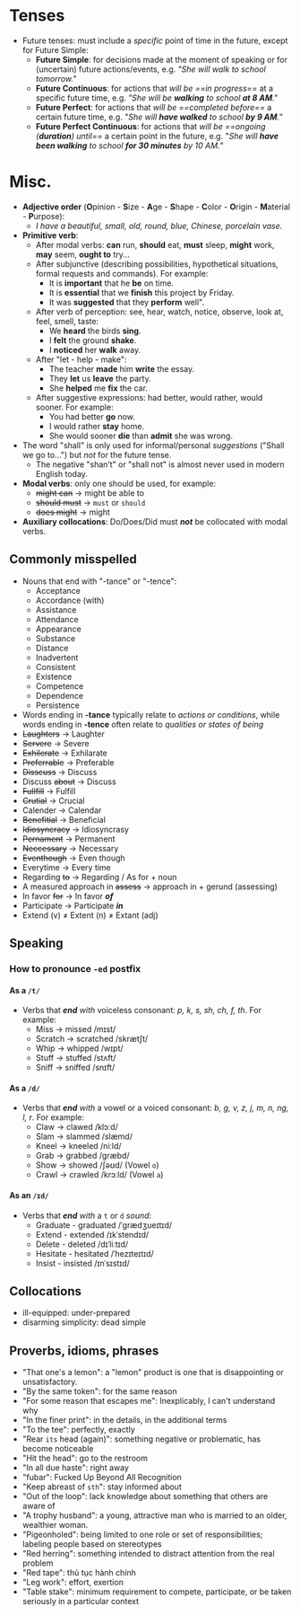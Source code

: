# Tenses
- Future tenses: must include a *specific* point of time in the future, except for Future Simple:
	- **Future Simple**: for decisions made at the moment of speaking or for (uncertain) future actions/events, e.g. _"She will walk to school tomorrow."_
	- **Future Continuous**: for actions that *will be ==in progress==* at a specific future time, e.g. _"She will be **walking** to school **at 8 AM**."_
	- **Future Perfect**: for actions that _will be ==completed before==_ a certain future time, e.g. "_She will **have walked** to school **by 9 AM**._"
	- **Future Perfect Continuous**: for actions that _will be ==ongoing (**duration**) until==_ a certain point in the future, e.g. "_She will **have been walking** to school **for 30 minutes** by 10 AM._"
# Misc.
- **Adjective order** (**O**pinion - **S**ize - **A**ge - **S**hape - **C**olor - **O**rigin - **M**aterial - **P**urpose):
	- *I have a beautiful, small, old, round, blue, Chinese, porcelain vase.*
- **Primitive verb**:
	- After modal verbs: **can** run, **should** eat, **must** sleep, **might** work, **may** seem, **ought to** try...
	- After subjunctive (describing possibilities, hypothetical situations, formal requests and commands). For example: 
		- It is **important** that he **be** on time.
		- It is **essential** that we **finish** this project by Friday.
		- It was **suggested** that they **perform** well".
	- After verb of perception: see, hear, watch, notice, observe, look at, feel, smell, taste:
		- We **heard** the birds **sing**.
		- I **felt** the ground **shake**.
		- I **noticed** her **walk** away.
	- After "let - help - make":
		- The teacher **made** him **write** the essay.
		- They **let** us **leave** the party.
		- She **helped** me **fix** the car.
	- After suggestive expressions: had better, would rather, would sooner. For example:
		- You had better **go** now.
		- I would rather **stay** home.
		- She would sooner **die** than **admit** she was wrong.
- The word "shall" is only used for informal/personal *suggestions* ("Shall we go to...") but *not* for the future tense.
	- The negative "shan’t" or "shall not" is almost never used in modern English today.
- **Modal verbs**: only one should be used, for example:
	- ~~might can~~ -> might be able to
	- ~~should must~~ -> `must` or `should`
	- ~~does might~~ -> might
- **Auxiliary collocations**: Do/Does/Did must ***not*** be collocated with modal verbs.

## Commonly misspelled
- Nouns that end with "-tance" or "-tence":
	- Acceptance
	- Accordance (with)
	- Assistance
	- Attendance
	- Appearance
	- Substance
	- Distance
	- Inadvertent 
	- Consistent
	- Existence
	- Competence
	- Dependence
	- Persistence
- Words ending in **-tance** typically relate to *actions or conditions*, while words ending in **-tence** often relate to *qualities or states of being*
- ~~Laughters~~ → Laughter
- ~~Servere~~ → Severe
- ~~Exhilerate~~ → Exhilarate
- ~~Preferrable~~ → Preferable 
- ~~Disscuss~~ → Discuss
- Discuss ~~about~~ → Discuss
- ~~Fullfill~~ → Fulfill
- ~~Crutial~~ → Crucial
- Calender → Calendar
- ~~Benefitial~~ → Beneficial
- ~~Idiosyncracy~~ → Idiosyncrasy
- ~~Pernament~~ → Permanent
- ~~Neccessary~~ → Necessary
- ~~Eventhough~~ → Even though
- Everytime → Every time
- Regarding ~~to~~ → Regarding  / As for + noun
- A measured approach in ~~assess~~ → approach in + gerund (assessing)
- In favor ~~for~~ → In favor ***of***
- Participate → Participate **_in_**
- Extend (v) $\ne$ Extent (n) $\ne$ Extant (adj)
## Speaking
### How to pronounce `-ed` postfix
#### As a `/t/`
- Verbs that _**end** with_ voiceless consonant: *p, k, s, sh, ch, f, th*. For example:
	- Miss → missed /mɪst/
	- Scratch → scratched /skrætʃt/
	- Whip → whipped /wɪpt/
	- Stuff → stuffed /stʌft/
	- Sniff → sniffed /snɪft/
#### As a `/d/`
- Verbs that _**end** with_ a vowel or a voiced consonant: *b, g, v, z, j, m, n, ng, l, r*. For example:
	- Claw → clawed /klɔːd/
	- Slam → slammed /slæmd/
	- Kneel → kneeled /niːld/
	- Grab → grabbed /ɡræbd/
	- Show → showed /ʃəʊd/ (Vowel `o`)
	- Crawl → crawled /krɔːld/ (Vowel `a`)
#### As an `/ɪd/`
- Verbs that _**end** with_ a `t` or `d` *sound*:
	- Graduate - graduated /ˈgrædʒueɪtɪd/
	- Extend - extended /ɪkˈstendɪd/
	- Delete - deleted /dɪˈliːtɪd/
	- Hesitate - hesitated /ˈhezɪteɪtɪd/
	- Insist - insisted /ɪnˈsɪstɪd/
## Collocations
- ill-equipped: under-prepared
- disarming simplicity: dead simple
## Proverbs, idioms, phrases
- "That one's a lemon": a "lemon" product is one that is disappointing or unsatisfactory.
- "By the same token": for the same reason
- "For some reason that escapes me": Inexplicably, I can't understand why
- "In the finer print": in the details, in the additional terms
- "To the tee": perfectly, exactly
- "Rear `its` head (again)": something negative or problematic, has become noticeable
- "Hit the head": go to the restroom
- "In all due haste": right away
- "fubar": Fucked Up Beyond All Recognition
- "Keep abreast of `sth`": stay informed about
- "Out of the loop": lack knowledge about something that others are aware of
- "A trophy husband": a young, attractive man who is married to an older, wealthier woman.
- "Pigeonholed": being limited to one role or set of responsibilities; labeling people based on stereotypes
- "Red herring": something intended to distract attention from the real problem
- "Red tape": thủ tục hành chính
- "Leg work": effort, exertion 
- "Table stake": minimum requirement to compete, participate, or be taken seriously in a particular context